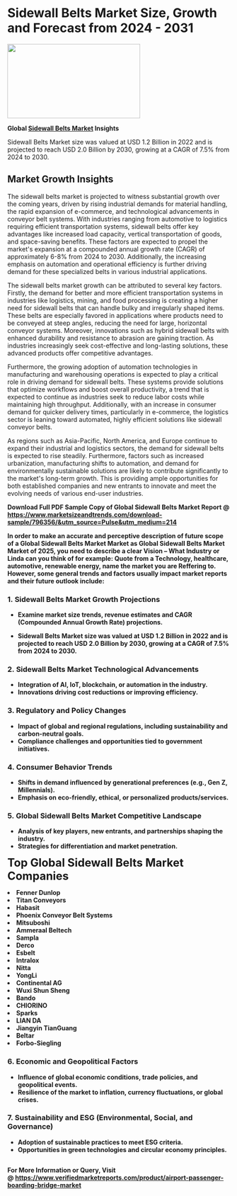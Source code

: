 <H1>Sidewall Belts Market Size, Growth and Forecast from 2024 - 2031</H1><img class="aligncenter size-medium wp-image-584254" src="https://thirdeyenews.in/wp-content/uploads/2024/09/Global-Market-Research-300x168.jpeg" alt="" width="300" height="168" /><p><strong>Global&nbsp;<a href="https://www.marketsizeandtrends.com/download-sample/796356/&amp;utm_source=Pulse&amp;utm_medium=214">Sidewall Belts Market</a> Insights</strong></p><p>Sidewall Belts Market size was valued at USD 1.2 Billion in 2022 and is projected to reach USD 2.0 Billion by 2030, growing at a CAGR of 7.5% from 2024 to 2030.</p><p><h2>Market Growth Insights</h2> <p>The sidewall belts market is projected to witness substantial growth over the coming years, driven by rising industrial demands for material handling, the rapid expansion of e-commerce, and technological advancements in conveyor belt systems. With industries ranging from automotive to logistics requiring efficient transportation systems, sidewall belts offer key advantages like increased load capacity, vertical transportation of goods, and space-saving benefits. These factors are expected to propel the market's expansion at a compounded annual growth rate (CAGR) of approximately 6-8% from 2024 to 2030. Additionally, the increasing emphasis on automation and operational efficiency is further driving demand for these specialized belts in various industrial applications.</p> <p><strong></strong></p> <p>The sidewall belts market growth can be attributed to several key factors. Firstly, the demand for better and more efficient transportation systems in industries like logistics, mining, and food processing is creating a higher need for sidewall belts that can handle bulky and irregularly shaped items. These belts are especially favored in applications where products need to be conveyed at steep angles, reducing the need for large, horizontal conveyor systems. Moreover, innovations such as hybrid sidewall belts with enhanced durability and resistance to abrasion are gaining traction. As industries increasingly seek cost-effective and long-lasting solutions, these advanced products offer competitive advantages.</p> <p>Furthermore, the growing adoption of automation technologies in manufacturing and warehousing operations is expected to play a critical role in driving demand for sidewall belts. These systems provide solutions that optimize workflows and boost overall productivity, a trend that is expected to continue as industries seek to reduce labor costs while maintaining high throughput. Additionally, with an increase in consumer demand for quicker delivery times, particularly in e-commerce, the logistics sector is leaning toward automated, highly efficient solutions like sidewall conveyor belts.</p> <p>As regions such as Asia-Pacific, North America, and Europe continue to expand their industrial and logistics sectors, the demand for sidewall belts is expected to rise steadily. Furthermore, factors such as increased urbanization, manufacturing shifts to automation, and demand for environmentally sustainable solutions are likely to contribute significantly to the market's long-term growth. This is providing ample opportunities for both established companies and new entrants to innovate and meet the evolving needs of various end-user industries.</p> <p><strong></p><p><span class=""><strong>Download Full PDF Sample Copy of Global Sidewall Belts Market Report</strong> @ <a href="https://www.marketsizeandtrends.com/download-sample/796356/&amp;utm_source=Pulse&amp;utm_medium=214" target="_blank">https://www.marketsizeandtrends.com/download-sample/796356/&amp;utm_source=Pulse&amp;utm_medium=214</a></span></p><p>In order to make an accurate and perceptive description of future scope of a Global&nbsp;Sidewall Belts Market Market as Global&nbsp;Sidewall Belts Market Market of 2025, you need to describe a clear Vision &ndash; What Industry or Linda can you think of for example: Quote from a Technology, healthcare, automotive, renewable energy, name the market you are Reffering to. However, some general trends and factors usually impact market reports and their future outlook include:</p><h3>1.&nbsp;<strong>Sidewall Belts Market Growth Projections</strong></h3><ul><li>Examine market size trends, revenue estimates and CAGR (Compounded Annual Growth Rate) projections.</li><li><p>Sidewall Belts Market size was valued at USD 1.2 Billion in 2022 and is projected to reach USD 2.0 Billion by 2030, growing at a CAGR of 7.5% from 2024 to 2030.</p></li></ul><h3>2.&nbsp;<strong>Sidewall Belts Market Technological Advancements</strong></h3><ul><li>Integration of AI, IoT, blockchain, or automation in the industry.</li><li>Innovations driving cost reductions or improving efficiency.</li></ul><h3>3.&nbsp;<strong>Regulatory and Policy Changes</strong></h3><ul><li>Impact of global and regional regulations, including sustainability and carbon-neutral goals.</li><li>Compliance challenges and opportunities tied to government initiatives.</li></ul><h3>4.&nbsp;<strong>Consumer Behavior Trends</strong></h3><ul><li>Shifts in demand influenced by generational preferences (e.g., Gen Z, Millennials).</li><li>Emphasis on eco-friendly, ethical, or personalized products/services.</li></ul><h3>5.&nbsp;<strong>Global Sidewall Belts Market Competitive Landscape</strong></h3><ul><li>Analysis of key players, new entrants, and partnerships shaping the industry.</li><li>Strategies for differentiation and market penetration.</li></ul><p data-pm-slice="1 1 []"><span style="color: inherit; font-family: inherit; font-size: 25px;">Top Global Sidewall Belts Market Companies</span></p><div class="" data-test-id=""><p><li>Fenner Dunlop</li><li> Titan Conveyors</li><li> Habasit</li><li> Phoenix Conveyor Belt Systems</li><li> Mitsuboshi</li><li> Ammeraal Beltech</li><li> Sampla</li><li> Derco</li><li> Esbelt</li><li> Intralox</li><li> Nitta</li><li> YongLi</li><li> Continental AG</li><li> Wuxi Shun Sheng</li><li> Bando</li><li> CHIORINO</li><li> Sparks</li><li> LIAN DA</li><li> Jiangyin TianGuang</li><li> Beltar</li><li> Forbo-Siegling</li></p></div><h3>6.&nbsp;<strong>Economic and Geopolitical Factors</strong></h3><ul><li>Influence of global economic conditions, trade policies, and geopolitical events.</li><li>Resilience of the market to inflation, currency fluctuations, or global crises.</li></ul><h3>7.&nbsp;<strong>Sustainability and ESG (Environmental, Social, and Governance)</strong></h3><ul><li>Adoption of sustainable practices to meet ESG criteria.</li><li>Opportunities in green technologies and circular economy principles.</li></ul><h2><strong style="font-size: 14px;">For More Information or Query, Visit @&nbsp;</strong><a style="background-color: #ffffff; font-size: 14px;" href="https://www.marketsizeandtrends.com/report/sidewall-belts-market/" target="_blank">https://www.verifiedmarketreports.com/product/airport-passenger-boarding-bridge-market</a></h2>
